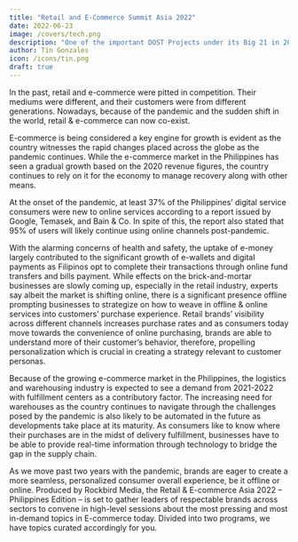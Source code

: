 ```yaml
---
title: "Retail and E-Commerce Summit Asia 2022"
date: 2022-06-23
image: /covers/tech.png
description: "One of the important DOST Projects under its Big 21 in 2021 is the establishment of the Simulation Packaging Testing Laboratory (SPTL) and Green Packaging Laboratory (GPL)"
author: Tin Gonzales
icon: /icons/tin.png
draft: true
---
```



In the past, retail and e-commerce were pitted in competition. Their mediums were different, and their customers were from different generations. Nowadays, because of the pandemic and the sudden shift in the world, retail & e-commerce can now co-exist.

E-commerce is being considered a key engine for growth is evident as the country witnesses the rapid changes placed across the globe as the pandemic continues. While the e-commerce market in the Philippines has seen a gradual growth based on the 2020 revenue figures, the country continues to rely on it for the economy to manage recovery along with other means. 

At the onset of the pandemic, at least 37% of the Philippines’ digital service consumers were new to online services according to a report issued by Google, Temasek, and Bain & Co. In spite of this, the report also stated that 95% of users will likely continue using online channels post-pandemic.

With the alarming concerns of health and safety, the uptake of e-money largely contributed to the significant growth of e-wallets and digital payments as Filipinos opt to complete their transactions through online fund transfers and bills payment. While effects on the brick-and-mortar businesses are slowly coming up, especially in the retail industry, experts say albeit the market is shifting online, there is a significant presence offline prompting businesses to strategize on how to weave in offline & online services into customers’ purchase experience. Retail brands’ visibility across different channels increases purchase rates and as consumers today move towards the convenience of online purchasing, brands are able to understand more of their customer’s behavior, therefore, propelling personalization which is crucial in creating a strategy relevant to customer personas. 

Because of the growing e-commerce market in the Philippines, the logistics and warehousing industry is expected to see a demand from 2021-2022 with fulfillment centers as a contributory factor. The increasing need for warehouses as the country continues to navigate through the challenges posed by the pandemic is also likely to be automated in the future as developments take place at its maturity. As consumers like to know where their purchases are in the midst of delivery fulfillment, businesses have to be able to provide real-time information through technology to bridge the gap in the supply chain.

As we move past two years with the pandemic, brands are eager to create a more seamless, personalized consumer overall experience, be it offline or online. Produced by Rockbird Media, the Retail & E-commerce Asia 2022 – Philippines Edition – is set to gather leaders of respectable brands across sectors to convene in high-level sessions about the most pressing and most in-demand topics in E-commerce today. Divided into two programs, we have topics curated accordingly for you.

<!-- Visit here for ticket details: Rockbird -->

